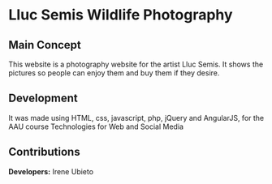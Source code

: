 # Lluc Semis Wildlife Photography

## Main Concept

This website is a photography website for the artist Lluc Semis. It shows the pictures so people can enjoy them and buy them if they desire.

## Development

It was made using HTML, css, javascript, php, jQuery and AngularJS, for the AAU course Technologies for Web and Social Media

## Contributions

**Developers:** Irene Ubieto

